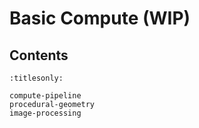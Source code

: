 Basic Compute (WIP)
=============

Contents
--------

```{toctree}
:titlesonly:

compute-pipeline
procedural-geometry
image-processing
```

